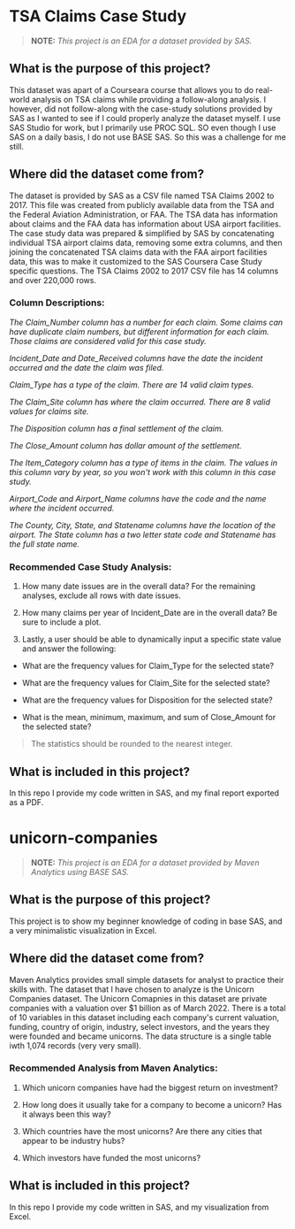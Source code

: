 # TSA Claims Case Study
> **NOTE:** *This project is an EDA for a dataset provided by SAS.*

## What is the purpose of this project? 
This dataset was apart of a Courseara course that allows you to do real-world analysis on TSA claims while providing a follow-along analysis. I however, did not follow-along with the case-study solutions provided by SAS as I wanted to see if I could properly analyze the dataset myself. I use SAS Studio for work, but I primarily use PROC SQL. SO even though I use SAS on a daily basis, I do not use BASE SAS. So this was a challenge for me still.

## Where did the dataset come from?
The dataset is provided by SAS as a CSV file named TSA Claims 2002 to 2017. This file was created from publicly available data from the TSA and the Federal Aviation Administration, or FAA. The TSA data has information about claims and the FAA data has information about USA airport facilities. The case study data was prepared & simplified by SAS by concatenating individual TSA airport claims data, removing some extra columns, and then joining the concatenated TSA claims data with the FAA airport facilities data, this was to make it customized to the SAS Coursera Case Study specific questions. The TSA Claims 2002 to 2017 CSV file has 14 columns and over 220,000 rows. 

### Column Descriptions:
  *The Claim_Number column has a number for each claim. Some claims can have duplicate claim numbers, but different information for each claim. Those         claims are considered valid for this case study.* 

  *Incident_Date and Date_Received columns have the date the incident occurred and the date the claim was filed.*

  *Claim_Type has a type of the claim. There are 14 valid claim types.* 

  *The Claim_Site column has where the claim occurred. There are 8 valid values for claims site.* 

  *The Disposition column has a final settlement of the claim.* 

  *The Close_Amount column has dollar amount of the settlement.* 

  *The Item_Category column has a type of items in the claim. The values in this column vary by year, so you won't work with this column in this case         study.*

  *Airport_Code and Airport_Name columns have the code and the name where the incident occurred.* 

  *The County, City, State, and Statename columns have the location of the airport. The State column has a two letter state code and Statename has the full   state name.*

### Recommended Case Study Analysis:
1. How many date issues are in the overall data?
For the remaining analyses, exclude all rows with date issues.

2. How many claims per year of Incident_Date are in the overall data? Be sure to include a plot.

3. Lastly, a user should be able to dynamically input a specific state value and answer the following:

-  What are the frequency values for Claim_Type for the selected state?

-  What are the frequency values for Claim_Site for the selected state?

-  What are the frequency values for Disposition for the selected state?

-  What is the mean, minimum, maximum, and sum of Close_Amount for the selected state?

>The statistics should be rounded to the nearest integer.



## What is included in this project?
In this repo I provide my code written in SAS, and my final report exported as a PDF.



# unicorn-companies
> **NOTE:** *This project is an EDA for a dataset provided by Maven Analytics using BASE SAS.*

## What is the purpose of this project? 
This project is to show my beginner knowledge of coding in base SAS, and a very minimalistic visualization in Excel.

## Where did the dataset come from?
Maven Analytics provides small simple datasets for analyst to practice their skills with. The dataset that I have chosen to analyze is the Unicorn Companies dataset. The Unicorn Comapnies in this dataset are private companies with a valuation over $1 billion as of March 2022. There is a total of 10 variables in this dataset including each company's current valuation, funding, country of origin, industry, select investors, and the years they were founded and became unicorns. The data structure is a single table iwth 1,074 records (very very small).

### Recommended Analysis from Maven Analytics:
1. Which unicorn companies have had the biggest return on investment?

2. How long does it usually take for a company to become a unicorn? Has it always been this way?

3. Which countries have the most unicorns? Are there any cities that appear to be industry hubs?

4. Which investors have funded the most unicorns?



## What is included in this project?
In this repo I provide my code written in SAS, and my visualization from Excel.
